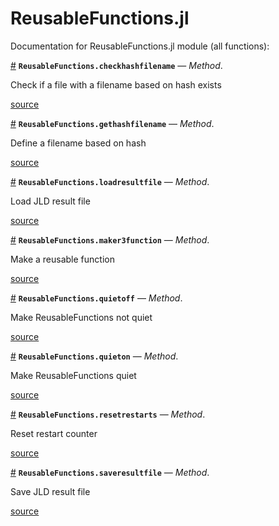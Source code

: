 
<a id='ReusableFunctions.jl-1'></a>

# ReusableFunctions.jl


Documentation for ReusableFunctions.jl module (all functions):

<a id='ReusableFunctions.checkhashfilename-Tuple{String,Any}' href='#ReusableFunctions.checkhashfilename-Tuple{String,Any}'>#</a>
**`ReusableFunctions.checkhashfilename`** &mdash; *Method*.



Check if a file with a filename based on hash exists


<a target='_blank' href='https://github.com/madsjulia/ReusableFunctions.jl/tree/a1c5d86ce3907a0e1328b2de4d6c08d763377267/src/ReusableFunctions.jl#L64' class='documenter-source'>source</a><br>

<a id='ReusableFunctions.gethashfilename-Tuple{String,Any}' href='#ReusableFunctions.gethashfilename-Tuple{String,Any}'>#</a>
**`ReusableFunctions.gethashfilename`** &mdash; *Method*.



Define a filename based on hash


<a target='_blank' href='https://github.com/madsjulia/ReusableFunctions.jl/tree/a1c5d86ce3907a0e1328b2de4d6c08d763377267/src/ReusableFunctions.jl#L57' class='documenter-source'>source</a><br>

<a id='ReusableFunctions.loadresultfile-Tuple{String}' href='#ReusableFunctions.loadresultfile-Tuple{String}'>#</a>
**`ReusableFunctions.loadresultfile`** &mdash; *Method*.



Load JLD result file


<a target='_blank' href='https://github.com/madsjulia/ReusableFunctions.jl/tree/a1c5d86ce3907a0e1328b2de4d6c08d763377267/src/ReusableFunctions.jl#L70' class='documenter-source'>source</a><br>

<a id='ReusableFunctions.maker3function-Tuple{Function,String}' href='#ReusableFunctions.maker3function-Tuple{Function,String}'>#</a>
**`ReusableFunctions.maker3function`** &mdash; *Method*.



Make a reusable function


<a target='_blank' href='https://github.com/madsjulia/ReusableFunctions.jl/tree/a1c5d86ce3907a0e1328b2de4d6c08d763377267/src/ReusableFunctions.jl#L93' class='documenter-source'>source</a><br>

<a id='ReusableFunctions.quietoff-Tuple{}' href='#ReusableFunctions.quietoff-Tuple{}'>#</a>
**`ReusableFunctions.quietoff`** &mdash; *Method*.



Make ReusableFunctions not quiet


<a target='_blank' href='https://github.com/madsjulia/ReusableFunctions.jl/tree/a1c5d86ce3907a0e1328b2de4d6c08d763377267/src/ReusableFunctions.jl#L52' class='documenter-source'>source</a><br>

<a id='ReusableFunctions.quieton-Tuple{}' href='#ReusableFunctions.quieton-Tuple{}'>#</a>
**`ReusableFunctions.quieton`** &mdash; *Method*.



Make ReusableFunctions quiet


<a target='_blank' href='https://github.com/madsjulia/ReusableFunctions.jl/tree/a1c5d86ce3907a0e1328b2de4d6c08d763377267/src/ReusableFunctions.jl#L47' class='documenter-source'>source</a><br>

<a id='ReusableFunctions.resetrestarts-Tuple{}' href='#ReusableFunctions.resetrestarts-Tuple{}'>#</a>
**`ReusableFunctions.resetrestarts`** &mdash; *Method*.



Reset restart counter


<a target='_blank' href='https://github.com/madsjulia/ReusableFunctions.jl/tree/a1c5d86ce3907a0e1328b2de4d6c08d763377267/src/ReusableFunctions.jl#L42' class='documenter-source'>source</a><br>

<a id='ReusableFunctions.saveresultfile-Tuple{String,Any,Any}' href='#ReusableFunctions.saveresultfile-Tuple{String,Any,Any}'>#</a>
**`ReusableFunctions.saveresultfile`** &mdash; *Method*.



Save JLD result file


<a target='_blank' href='https://github.com/madsjulia/ReusableFunctions.jl/tree/a1c5d86ce3907a0e1328b2de4d6c08d763377267/src/ReusableFunctions.jl#L80' class='documenter-source'>source</a><br>

